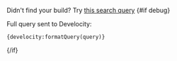 

Didn't find your build? Try [this search query]({develocity:webSearchUri(query)})
{#if debug}

Full query sent to Develocity:

```
{develocity:formatQuery(query)}
```
{/if}